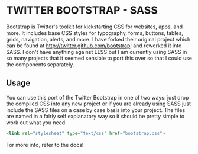 TWITTER BOOTSTRAP - SASS
=================

Bootstrap is Twitter's toolkit for kickstarting CSS for websites, apps, and more. It includes base CSS styles for typography, forms, buttons, tables, grids, navigation, alerts, and more. I have forked their original project which can be found at http://twitter.github.com/bootstrap! and reworked it into SASS. I don't have anything against LESS but I am currently using SASS in so many projects that it seemed sensible to port this over so that I could use the components separately.


Usage
-----

You can use this port of the Twitter Bootstrap in one of two ways: just drop the compiled CSS into any new project or if you are already using SASS just include the SASS files on a case by case basis into your project. The files are named in a fairly self explanatory way so it should be pretty simple to work out what you need. 


``` html
<link rel="stylesheet" type="text/css" href="bootstrap.css">
```

For more info, refer to the docs!